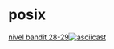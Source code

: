 # posix



[nivel bandit 28-29![asciicast](https://asciinema.org/a/xtZdYx2xSCsHhatkndVDjEDBv.png)](https://asciinema.org/a/xtZdYx2xSCsHhatkndVDjEDBv)
